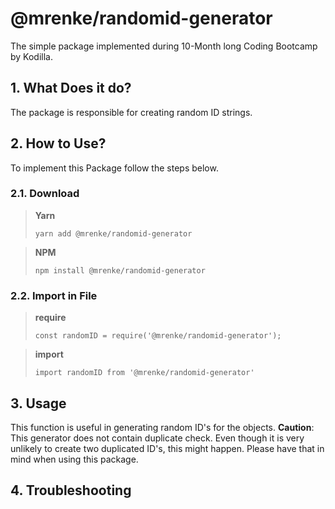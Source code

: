 # @mrenke/randomid-generator

The simple package implemented during 10-Month long Coding Bootcamp by Kodilla. 

## 1. What Does it do?
    
The package is responsible for creating random ID strings. 

## 2. How to Use? 
    
To implement this Package follow the steps below. 

### 2.1. **Download**

> **Yarn**
> 
> `yarn add @mrenke/randomid-generator`
 
> **NPM**   
> 
> `npm install @mrenke/randomid-generator`

### 2.2. **Import in File**

> **require**
> 
> `const randomID = require('@mrenke/randomid-generator');`

> **import**
> 
> `import randomID from '@mrenke/randomid-generator'`

## 3. Usage

This function is useful in generating random ID's for the objects.
**Caution**: This generator does not contain duplicate check.
Even though it is very unlikely to create two duplicated ID's, this might happen. 
Please have that in mind when using this package. 

## 4. Troubleshooting